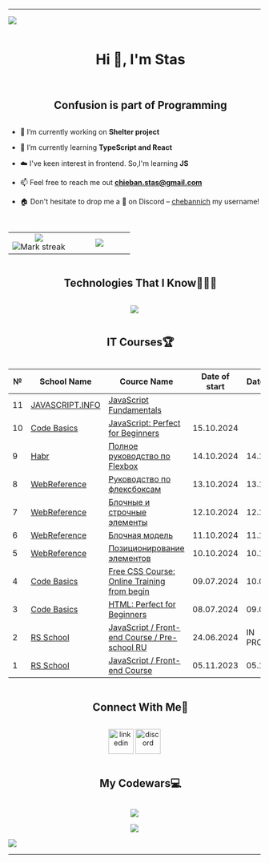 ----------------------------------------------------------------------
<!-- horizontal divider(gradiant) -->
<img src="https://user-images.githubusercontent.com/73097560/115834477-dbab4500-a447-11eb-908a-139a6edaec5c.gif">


<!-- h1 without bottom border -->
<div id="user-content-toc">
  <ul align="center">
    <summary><h1 style="display: inline-block">Hi 👋, I'm Stas</h1></summary>
  </ul>
</div>


<!-- Snake (start) -->
<!--
<div align="center">
  <img  src="https://github.com/1999AZZAR/1999AZZAR/blob/readme/resources/img/grid-snake.svg"
       alt="snake" /></a>
</div>
--> <!-- Snake (end) -->


<!-- Intro (start) -->
<!-- h2 without bottom border -->
<div id="user-content-toc">
  <ul align="center">
    <summary><h2 style="display: inline-block">Confusion is part of Programming</h2></summary>
  </ul>
</div>

- 🔭 I’m currently working on **Shelter project**

- 🌱 I’m currently learning **TypeScript and React**

- ☁️ I've keen interest in frontend. So,I'm learning **JS**

- 📫 Feel free to reach me out **chieban.stas@gmail.com**

- 🏠 Don't hesitate to drop me a **👋** on Discord –  [chebannich](https://discordapp.com/users/572468449335312414) my username!
<!-- Intro (end) -->


<!-- About (start) -->
<!-- h2 without bottom border -->
<!--
<div id="user-content-toc">
  <ul align="center">
    <summary><h2 style="display: inline-block">About me</h2></summary>
  </ul>
</div>

<div align="center">
   <a target="_blank" href="https://yourunb.github.io/CV/"><img src="https://github.com/YourunB/Test1/blob/main/images/cv.png?raw=true" alt="CV" style="width: 100px;"></a>
   <a target="_blank" href="https://yourunb.github.io/WelcomePortfolio/"><img src="https://github.com/YourunB/Test1/blob/main/images/portfolio.png?raw=true" alt="Portfolio" style="width: 100px;"></a>
</div>
--> <!-- About (end) -->


<br>


<!-- Stats & Trophy (start) -->
<!-- Stats (start) -->
<p align="center">
  <table align="center">
    <tr border="none">
      <td width="50%" align="center"> 
        <img  align="center"  src="https://github-readme-stats.vercel.app/api?username=chebannich&theme=dark&show_icons=true&count_private=true" />
        <br>
        <img  title="🔥 Get streak stats for your profile at git.io/streak-stats" alt="Mark streak" src="https://github-readme-streak-stats.herokuapp.com/?user=chebannich&theme=dark&hide_border=false" /> 
      </td> 
      <td width="50%" align="center">
        <img  align="center"  src="https://github-readme-stats.anuraghazra1.vercel.app/api/top-langs/?username=chebannich&theme=dark&hide_border=false&no-bg=true&no-frame=true&langs_count=10"/>
      </td>
    </tr>
  </table>
<!-- Stats (end) -->


<!-- Trophy (start) --> 
<!--
<div align=center>
  <a href="https://github.com/ryo-ma/github-profile-trophy" title="Go to Source">
      <img align="center" width=84% src="https://github-profile-trophy.vercel.app/?username=1010nishant&theme=radical&row=1&column=7&margin-h=15&margin-w=5&no-bg=true" alt="TROPHY" />
    </a>
</div>
--> <!-- Trophy (end) -->
</p>
<!-- Stats & Trophy (end) -->


<!-- Tech stack icons (start) -->
<!-- h1 without bottom border -->
<div id="user-content-toc">
  <ul align="center">
    <summary><h2 style="display: inline-block">Technologies That I Know👨🏻‍💻</h2></summary>
  </ul>
</div>

<p align="center">
  <a href="https://skillicons.dev">
    <img src="https://skillicons.dev/icons?i=git,github,html,css,sass,js,ts,react,redux,npm,nodejs,vite,tailwind,bootstrap,figma,vscode&perline=14" />
  </a>
</p>
<!-- Tech stack icons (end) -->


<!-- It cources (start) -->
<!-- h2 without bottom border -->
<div id="user-content-toc">
  <ul align="center">
    <summary><h2 style="display: inline-block">IT Courses🏆</h2></summary>
  </ul>
</div>
<p align="center">
  <table align="center">
    <thead>      
      <tr>
        <th>№</th>
        <th>School Name</th>
        <th>Cource Name</th>
        <th>Date of start</th>
        <th>Date of end</th>
      </tr>
    </thead>
    <tbody>
    <tr>
        <td>11</td></td>
        <td><a href="https://javascript.info">JAVASCRIPT.INFO</a></td>
        <td><a href="https://javascript.info/first-steps">JavaScript Fundamentals</a></td>
        <td></td>
        <td></td>
      </tr>
      <tr>
        <td>10</td></td>
        <td><a href="https://code-basics.com">Code Basics</a></td>
        <td><a href="https://code-basics.com/languages/javascript">JavaScript: Perfect for Beginners</a></td>
        <td>15.10.2024</td>
        <td></td>
      </tr>
      <tr>
        <td>9</td></td>
        <td><a href="https://habr.com/ru/articles/467049/">Habr</a></td>
        <td><a href="https://habr.com/ru/articles/467049/">Полное руководство по Flexbox</a></td>
        <td>14.10.2024</td>
        <td>14.10.2024</td>
      </tr>
       <tr>
        <td>8</td></td>
        <td><a href="https://webref.ru">WebReference</a></td>
        <td><a href="https://webref.ru/layout/flexbox-tutorial">Руководство по флексбоксам</a></td>
        <td>13.10.2024</td>
        <td>13.10.2024</td>
      </tr>
     <tr>
        <td>7</td></td>
        <td><a href="https://webref.ru">WebReference</a></td>
        <td><a href="https://webref.ru/course/block-inline">Блочные и строчные элементы</a></td>
        <td>12.10.2024</td>
        <td>12.10.2024</td>
      </tr>
      <tr>
        <td>6</td></td>
        <td><a href="https://webref.ru">WebReference</a></td>
        <td><a href="https://webref.ru/course/block-model">Блочная модель</a></td>
        <td>11.10.2024</td>
        <td>11.10.2024</td>
      </tr>
    <tr>
        <td>5</td></td>
        <td><a href="https://webref.ru">WebReference</a></td>
        <td><a href="https://webref.ru/course/position">Позиционирование элементов</a></td>
        <td>10.10.2024</td>
        <td>10.10.2024</td>
      </tr>
      <tr>
        <td>4</td></td>
        <td><a href="https://code-basics.com">Code Basics</a></td>
        <td><a href="https://code-basics.com//languages/css">Free CSS Course: Online Training from begin</a></td>
        <td>09.07.2024</td>
        <td>10.07.2024</td>
      </tr>
      <tr>
        <td>3</td></td>
        <td><a href="https://code-basics.com">Code Basics</a></td>
        <td><a href="https://code-basics.com/languages/html">HTML: Perfect for Beginners</a></td>
        <td>08.07.2024</td>
        <td>09.07.2024</td>
      </tr>
      <tr>
        <td>2</td></td>
        <td><a href="https://rs.school">RS School</a></td>
        <td><a href="https://rs.school/courses/javascript-preschool-ru">JavaScript / Front-end Course / Pre-school RU</a></td>
        <td>24.06.2024</td>
        <td>IN PROCESS</td>
      </tr>
      <tr>
        <td>1</td></td>
        <td><a href="https://rs.school">RS School</a></td>
        <td><a href="https://rs.school/courses/javascript-ru">JavaScript / Front-end Course</a></td>
        <td>05.11.2023</td>
        <td>05.11.2023</td>
      </tr>
    </tbody>
  </table>
</p>
<!-- It cources (end) -->


<!-- Connect with me (start) -->
<!-- h2 without bottom border -->
<div id="user-content-toc">
  <ul align="center">
    <summary><h2 style="display: inline-block">Connect With Me🤝</h2></summary>
  </ul>
</div>

<p align="center">
<a href="https://www.linkedin.com/in/chebannich/" target="blank"><img align="center" src="https://user-images.githubusercontent.com/88904952/234979284-68c11d7f-1acc-4f0c-ac78-044e1037d7b0.png" alt="linkedin" height="50" width="50" /></a>
<a href="https://discordapp.com/users/572468449335312414" target="blank"><img align="center" src="https://user-images.githubusercontent.com/88904952/234982627-019fd336-6248-453c-9b05-97c13fd1d207.png" alt="discord" height="50" width="50" /></a>
</p>
<!-- Connect with me (end) -->


<!-- Сodewars (start) -->
<!-- h2 without bottom border -->
<div id="user-content-toc">
  <ul align="center">
    <summary><h2 style="display: inline-block">My Codewars💻</h2></summary>
  </ul>
</div>

<p align="center"><a href="https://www.codewars.com/users/chebannich"><img class="hidden dark:inline-block" src="https://www.codewars.com/users/chebannich/badges/large?logo=false"></a></p>
<!-- Сodewars (end) -->



<!-- Profile visit count (start) -->
<div align="center">
  
  [![](https://visitcount.itsvg.in/api?id=chebannich&icon=3&color=6)](https://visitcount.itsvg.in)
  
</div>
<!-- Profile visit count (end) -->


<!-- horizontal divider(gradiant) -->
<img src="https://user-images.githubusercontent.com/73097560/115834477-dbab4500-a447-11eb-908a-139a6edaec5c.gif">

----------------------------------------------------------------------
